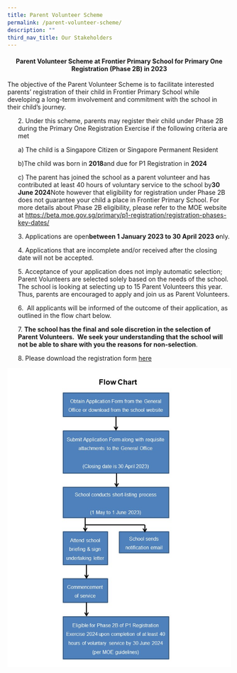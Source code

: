 ```yaml
---
title: Parent Volunteer Scheme
permalink: /parent-volunteer-scheme/
description: ""
third_nav_title: Our Stakeholders
---
```

<h4 style="text-align: center;"><strong>Parent Volunteer Scheme at Frontier Primary School for Primary One Registration (Phase 2B) in 2023</strong></h4>

<p>The objective of the Parent Volunteer Scheme is to facilitate interested parents’ registration of their child in Frontier Primary School while developing a long-term involvement and commitment with the school in their child’s journey.</p>

<ol start="2">
2. Under this scheme, parents may register their child under Phase 2B during the Primary One Registration Exercise if the following criteria are met<br>

a) The child is a Singapore Citizen or Singapore Permanent Resident 
	
b)The child was born in&nbsp;<b>2018</b>and due for P1 Registration in&nbsp;<b>2024</b>
	
c) The parent has joined the school as a parent volunteer and has contributed at least 40 hours of voluntary service to the school by<b>30 June 2024</b>Note however that eligibility for registration under Phase 2B does not guarantee your child a place in Frontier Primary School. For more details about Phase 2B eligibility, please refer to the MOE website at https://beta.moe.gov.sg/primary/p1-registration/registration-phases-key-dates/ 
	
3\. Applications are open<b>between 1 January 2023 to 30 April 2023 o</b>nly.
	
4\. Applications that are incomplete and/or received after the closing date will not be accepted. 
	
5\. Acceptance of your application does not imply automatic selection; Parent Volunteers are selected solely based on the needs of the school. The school is looking at selecting up to 15&nbsp;Parent Volunteers this year. Thus, parents are encouraged to apply and join us as Parent Volunteers.
	
6\. &nbsp;All applicants will be informed of the outcome of their application, as outlined in the flow chart below. 
	
7\. <b>The school has the final and sole discretion in the selection of Parent Volunteers.&nbsp; We seek your understanding that the school will not be able to share with you the reasons for non-selection</b>.
	
8\. Please download the registration form <a href="/files/FPS-PV-Application-Form-2023.pdf">here</a>
</ol><img src="/images/PVflowchart2023.jpg" alt="PVflowchart2023">